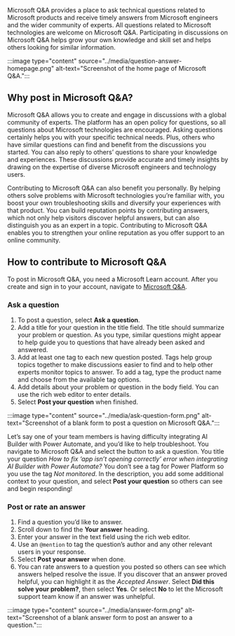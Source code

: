 Microsoft Q&A provides a place to ask technical questions related to Microsoft products and receive timely answers from Microsoft engineers and the wider community of experts. All questions related to Microsoft technologies are welcome on Microsoft Q&A. Participating in discussions on Microsoft Q&A helps grow your own knowledge and skill set and helps others looking for similar information.

:::image type="content" source="../media/question-answer-homepage.png" alt-text="Screenshot of the home page of Microsoft Q&A.":::

## Why post in Microsoft Q&A?

Microsoft Q&A allows you to create and engage in discussions with a global community of experts. The platform has an open policy for questions, so all questions about Microsoft technologies are encouraged. Asking questions certainly helps you with your specific technical needs. Plus, others who have similar questions can find and benefit from the discussions you started. You can also reply to others’ questions to share your knowledge and experiences. These discussions provide accurate and timely insights by drawing on the expertise of diverse Microsoft engineers and technology users. 

Contributing to Microsoft Q&A can also benefit you personally. By helping others solve problems with Microsoft technologies you’re familiar with, you boost your own troubleshooting skills and diversify your experiences with that product. You can build reputation points by contributing answers, which not only help visitors discover helpful answers, but can also distinguish you as an expert in a topic. Contributing to Microsoft Q&A enables you to strengthen your online reputation as you offer support to an online community. 


## How to contribute to Microsoft Q&A

To post in Microsoft Q&A, you need a Microsoft Learn account. After you create and sign in to your account, navigate to [Microsoft Q&A](/answers). 

### Ask a question

1. To post a question, select **Ask a question**. 
1. Add a title for your question in the title field. The title should summarize your problem or question. As you type, similar questions might appear to help guide you to questions that have already been asked and answered.
1. Add at least one tag to each new question posted. Tags help group topics together to make discussions easier to find and to help other experts monitor topics to answer. To add a tag, type the product name and choose from the available tag options.
1. Add details about your problem or question in the body field. You can use the rich web editor to enter details. 
1. Select **Post your question** when finished. 

:::image type="content" source="../media/ask-question-form.png" alt-text="Screenshot of a blank form to post a question on Microsoft Q&A.":::

Let’s say one of your team members is having difficulty integrating AI Builder with Power Automate, and you’d like to help troubleshoot. You navigate to Microsoft Q&A and select the button to ask a question. You title your question *How to fix ‘app isn’t opening correctly’ error when integrating AI Builder with Power Automate?* You don’t see a tag for Power Platform so you use the tag *Not monitored*. In the description, you add some additional context to your question, and select **Post your question** so others can see and begin responding! 


### Post or rate an answer 

1. Find a question you’d like to answer. 
1. Scroll down to find the **Your answer** heading. 
1. Enter your answer in the text field using the rich web editor. 
1. Use an `@mention` to tag the question’s author and any other relevant users in your response. 
1. Select **Post your answer** when done.
1. You can rate answers to a question you posted so others can see which answers helped resolve the issue. If you discover that an answer proved helpful, you can highlight it as the *Accepted Answer*. Select **Did this solve your problem?**, then select **Yes**. Or select **No** to let the Microsoft support team know if an answer was unhelpful. 

:::image type="content" source="../media/answer-form.png" alt-text="Screenshot of a blank answer form to post an answer to a question.":::

